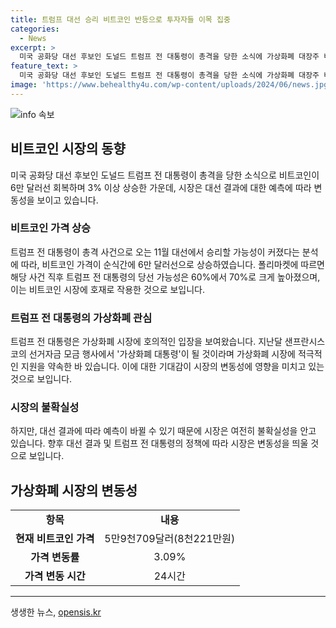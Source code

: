 ```yaml
---
title: 트럼프 대선 승리 비트코인 반등으로 투자자들 이목 집중
categories:
  - News
excerpt: >
  미국 공화당 대선 후보인 도널드 트럼프 전 대통령이 총격을 당한 소식에 가상화폐 대장주 비트코인이 3% 이상 상승, 6만 달러대로 회복되었다. 트럼프 전 대통령의 당선 가능성이 높아질 것이라는 분석으로 인해 비트코인 시장에 긍정적 영향을 미쳤다. 트럼프 전 대통령이 가상화폐 산업에 지지를 표명한 것과 관련된 기존 보도도 언급되었다. SBS Biz는 여러분의 제보를 기다리고 있습니다. [원문 바로가기] (https://url.kr/9pghjn)
feature_text: >
  미국 공화당 대선 후보인 도널드 트럼프 전 대통령이 총격을 당한 소식에 가상화폐 대장주 비트코인이 3% 이상 상승, 6만 달러대로 회복되었다. 트럼프 전 대통령의 당선 가능성이 높아질 것이라는 분석으로 인해 비트코인 시장에 긍정적 영향을 미쳤다. 트럼프 전 대통령이 가상화폐 산업에 지지를 표명한 것과 관련된 기존 보도도 언급되었다. SBS Biz는 여러분의 제보를 기다리고 있습니다. [원문 바로가기] (https://url.kr/9pghjn)
image: 'https://www.behealthy4u.com/wp-content/uploads/2024/06/news.jpg'
---
```


<p><img src="https://www.behealthy4u.com/wp-content/uploads/2024/06/news.jpg" alt="info 속보" /></p>

<h2 data-ke-size="size26">비트코인 시장의 동향</h2>

<p data-ke-size="size16">미국 공화당 대선 후보인 도널드 트럼프 전 대통령이 총격을 당한 소식으로 비트코인이 6만 달러선 회복하며 3% 이상 상승한 가운데, 시장은 대선 결과에 대한 예측에 따라 변동성을 보이고 있습니다.</p>

<h3>비트코인 가격 상승</h3>

<p data-ke-size="size16">트럼프 전 대통령이 총격 사건으로 오는 11월 대선에서 승리할 가능성이 커졌다는 분석에 따라, 비트코인 가격이 순식간에 6만 달러선으로 상승하였습니다. 폴리마켓에 따르면 해당 사건 직후 트럼프 전 대통령의 당선 가능성은 60%에서 70%로 크게 높아졌으며, 이는 비트코인 시장에 호재로 작용한 것으로 보입니다.</p>

<h3>트럼프 전 대통령의 가상화폐 관심</h3>

<p data-ke-size="size16">트럼프 전 대통령은 가상화폐 시장에 호의적인 입장을 보여왔습니다. 지난달 샌프란시스코의 선거자금 모금 행사에서 '가상화폐 대통령'이 될 것이라며 가상화폐 시장에 적극적인 지원을 약속한 바 있습니다. 이에 대한 기대감이 시장의 변동성에 영향을 미치고 있는 것으로 보입니다.</p>

<h3>시장의 불확실성</h3>

<p data-ke-size="size16">하지만, 대선 결과에 따라 예측이 바뀔 수 있기 때문에 시장은 여전히 불확실성을 안고 있습니다. 향후 대선 결과 및 트럼프 전 대통령의 정책에 따라 시장은 변동성을 띄울 것으로 보입니다.</p>

<h2 data-ke-size="size26">가상화폐 시장의 변동성</h2>

<table>
<tbody>
<tr>
<td style="text-align: center; height: 17px;"><b>항목</b></td>
<td style="text-align: center; height: 17px;"><b>내용</b></td>
</tr>
<tr>
<td style="text-align: center; height: 17px;"><b>현재 비트코인 가격</b></td>
<td style="text-align: center; height: 17px;">5만9천709달러(8천221만원)</td>
</tr>
<tr>
<td style="text-align: center; height: 17px;"><b>가격 변동률</b></td>
<td style="text-align: center; height: 17px;">3.09%</td>
</tr>
<tr>
<td style="text-align: center; height: 17px;"><b>가격 변동 시간</b></td>
<td style="text-align: center; height: 17px;">24시간</td>
</tr>
</tbody>
</table>

<hr>
생생한 뉴스, <a href="https://opensis.kr" rel="dofollow">opensis.kr</a>


